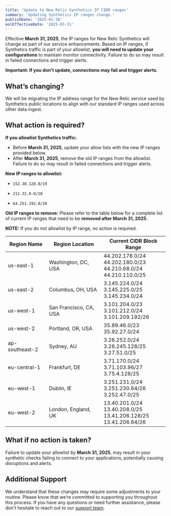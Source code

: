 ```yaml
---
title: 'Update to New Relic Synthetics IP CIDR ranges'
summary: 'Updating Synthetics IP ranges change.'
publishDate: '2025-01-30'
eolEffectiveDate: '2025-03-31'
---
```


Effective **March 31, 2025**, the IP ranges for New Relic Synthetics will change as part of our service enhancements. Based on IP ranges, if Synthetics traffic is part of your allowlist, **you will need to update your configurations** to maintain monitor connectivity. Failure to do so may result in failed connections and trigger alerts.

**Important: If you don't update, connections may fail and trigger alerts.**

## What’s changing? 
We will be migrating the IP address range for the New Relic service used by Synthetics public locations to align with our standard IP ranges used across other data ingest. 

## What action is required? 

**If you allowlist Synthetics traffic:** 

* Before **March 31, 2025**, update your allow lists with the new IP ranges provided below.
* After **March 31, 2025**, remove the old IP ranges from the allowlist. Failure to do so may result in failed connections and trigger alerts.

**New IP ranges to allowlist:**

* `152.38.128.0/19`

* `212.32.0.0/20`

* `64.251.192.0/20`

**Old IP ranges to remove:** Please refer to the table below for a complete list of current IP ranges that need to be **removed after March 31, 2025**.

**NOTE:** If you do not allowlist by IP range, no action is required.

<table>
  <thead>
    <tr>
      <th>Region Name</th>
      <th>Region Location</th>
      <th>Current CIDR Block Range</th>
    </tr>
  </thead>
  <tbody>
    <tr>
      <td>us-east-1</td>
      <td>Washington, DC, USA</td>
      <td>44.202.178.0/24 <br>44.202.180.0/23 <br> 44.210.68.0/24 <br> 44.210.110.0/25</td>
    </tr>
    <tr>
      <td>us-east-2</td>
      <td>Columbus, OH, USA</td>
      <td>3.145.224.0/24 <br> 3.145.225.0/25 <br> 3.145.234.0/24</td>
    </tr>
      <tr>
        <td>us-west-1</td>
        <td>San Francisco, CA, USA</td>
        <td>3.101.204.0/23 <br> 3.101.212.0/24 <br> 3.101.209.192/26</td>
    </tr>
      <tr>
        <td>us-west-2</td>
        <td>Portland, OR, USA</td>
        <td>35.89.46.0/23 <br> 35.92.27.0/24</td>
      </tr>
        <tr>
          <td>ap-southeast-2</td>
          <td>Sydney, AU</td>
          <td>3.26.252.0/24 <br> 3.26.245.128/25 <br> 3.27.51.0/25</td>
      </tr>
        <tr>
          <td>eu-central-1</td>
          <td>Frankfurt, DE</td>
          <td>3.71.170.0/24 <br> 3.71.103.96/27 <br> 3.75.4.128/25</td>
        </tr>
          <tr>
            <td>eu-west-1</td>
            <td>Dublin, IE</td>
            <td>3.251.231.0/24 <br> 3.251.230.64/26 <br> 3.252.47.0/25</td>
          </tr>
            <tr>
              <td>eu-west-2</td>
              <td>London, England, UK</td>
              <td>13.40.201.0/24 <br> 13.40.208.0/25 <br> 13.41.206.128/25 <br> 13.41.206.64/26</td>
            </tr>
  </tbody>
</table>

## What if no action is taken?

Failure to update your allowlist by **March 31, 2025**, may result in your synthetic checks failing to connect to your applications, potentially causing disruptions and alerts.

## Additional Support

We understand that these changes may require some adjustments to your routine. Please know that we’re committed to supporting you throughout this process. If you have any questions or need further assistance, please don't hesitate to reach out to our [support team](https://support.newrelic.com/s/).